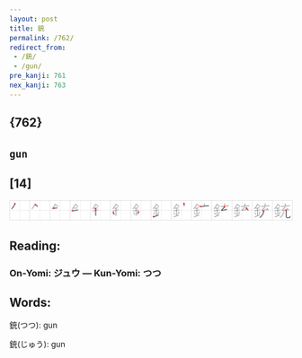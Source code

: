 ```yaml
---
layout: post
title: 銃
permalink: /762/
redirect_from:
 - /銃/
 - /gun/
pre_kanji: 761
nex_kanji: 763
---
```


## {762}

## `gun`

## [14]

<div class="stroke"><img src="../images/E98A83.png" /></div>

## Reading:

### On-Yomi: ジュウ &mdash; Kun-Yomi: つつ

## Words:

銃(つつ): gun

銃(じゅう): gun

